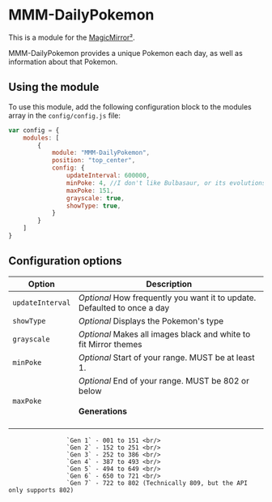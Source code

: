 # MMM-DailyPokemon

This is a module for the [MagicMirror²](https://github.com/MichMich/MagicMirror/).

MMM-DailyPokemon provides a unique Pokemon each day, as well as information about that Pokemon.

## Using the module

To use this module, add the following configuration block to the modules array in the `config/config.js` file:
```js
var config = {
    modules: [
        {
			module: "MMM-DailyPokemon",
			position: "top_center",
			config: {
                updateInterval: 600000,
                minPoke: 4, //I don't like Bulbasaur, or its evolutions!
				maxPoke: 151,
                grayscale: true,
                showType: true,                
			}
		}
    ]
}
```

## Configuration options


| Option           | Description
|----------------- |-----------
| `updateInterval` | *Optional* How frequently you want it to update. Defaulted to once a day
| `showType`       | *Optional* Displays the Pokemon's type
| `grayscale`      | *Optional* Makes all images black and white to fit Mirror themes
| `minPoke`        | *Optional* Start of your range. MUST be at least 1.
| `maxPoke`        | *Optional* End of your range. MUST be 802 or below <br/><br/>**Generations** <br/><br/> 
                    `Gen 1` - 001 to 151 <br/>
                    `Gen 2` - 152 to 251 <br/>
                    `Gen 3` - 252 to 386 <br/>
                    `Gen 4` - 387 to 493 <br/>
                    `Gen 5` - 494 to 649 <br/>   
                    `Gen 6` - 650 to 721 <br/>
                    `Gen 7` - 722 to 802 (Technically 809, but the API only supports 802)
